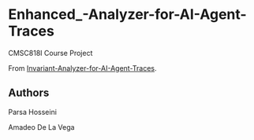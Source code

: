# Enhanced_-Analyzer-for-AI-Agent-Traces
CMSC818I Course Project

From [Invariant-Analyzer-for-AI-Agent-Traces](https://github.com/sudoparsa/Invariant-Analyzer-for-AI-Agent-Traces).

## Authors
Parsa Hosseini

Amadeo De La Vega

